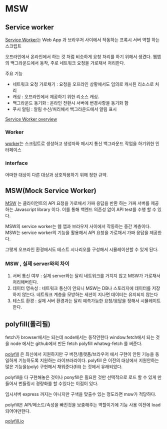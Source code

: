 # MSW

## Service worker

[Service Worker](https://developer.mozilla.org/ko/docs/Web/API/Service_Worker_API)는 Web App 과 브라우저 사이에서 작동하는 프록시 서버 역할 하는 스크립트

오프라인에서 온라인에서 하는 것 처럼 비슷하게 요청 처리를 하기 위해서 생겼다. 웹앱의 백그라운드에서 동작, 주로 네트워크 요청을 가로채서 처리한다.

주요 기능

* 네트워크 요청 가로채기 : 요청을 오프라인 상황에서도 임의로 캐시된 리소스로 처리
* 캐싱 : 오프라인에서 제공하기 위한 리소스 캐싱.
* 백그라운드 동기화 : 온라인 전환시 서버에 변경사항을 동기화 함
* 푸시 알림 : 알림 수신/처리해서 백그라운드에서 알림 표시

[Service Worker overview](https://developer.chrome.com/docs/workbox/service-worker-overview/)

### Worker

[worker](https://developer.mozilla.org/ko/docs/Web/API/Worker)는 스크립트로 생성하고 생성자와 메시지 통신 백그라운드 작업을 하기위한 인터페이스

### interface

어떠한 대상이 다른 대상과 상호작용하기 위해 정한 규약.

## MSW(Mock Service Worker)

[MSW](https://mswjs.io/) 는 클라이언트의 API 요청을 가로채서 가짜 응답을 반환 하는 가짜 서버를 제공하는 Javascript library 이다. 이를 통해 백엔드 의존성 없이 API test를 수행 할 수 있다.

MSW의 service worker는 웹 앱과 브라우저 사이에서 작동하는 중간 계층이다. MSW는 service worker의 기능을 활용해서 API 요청을 가로채서 가짜 응답을 제공한다.

그렇게 오프라인 환경에서도 테스트 시나리오를 구성해서 시뮬레이션할 수 있게 된다.

### MSW , 실제 server와의 차이

1. 서버 통신 여부 : 실제 server와는 달리 네트워크를 거치지 않고 MSW가 가로채서 처리해버린다.
2. 데이터 영속성 : 네트워크 통신이 안되니 MSW는 DB나 스토리지에 데이터를 저장하지 않는다. 네트워크 계층을 모방하는 세션이 지나면 데이터는 유지되지 않는다
3. 테스트 환경 : 실제 서버 환경과는 달리 예측가능한 요청/응답을 정해서 시뮬레이트한다.

## polyfill(폴리필)

fetch가 browser에서는 되는데 node에서는 동작안한다
window.fetch에서 되는 것을 node 에서는 github에서 만든 fetch polyfill whatwg-fetch 를 써준다.

[polyfill](https://developer.mozilla.org/ko/docs/Glossary/Polyfill) 은 최신에서 지원하지만 구 버전/플랫폼/브라우저 에서 구현이 안된 기능을 동일하게 기능하도록 지원하는 라이브러리이다. polyfill 은 이전의 대상에서 지원안하는 많은 기능을(poly) 구현해서 채워준다(fill) 는 것에서 유래되었다.

polyfill을 다 구현해놓은 것이나 ponyfill은 필요한 것만 선택적으로 로드 할 수 있게 만들어서 번들링시 경량화를 할 수있다는 이점이 있다.

임시서버 express 까지는 아니지만 구색을 맞출수 있는 정도라면 msw가 적당하다.

polyfill은 API/메소드/속성을 빠진것을 보충해주는 역할이기에 기능 사용 이전에 load되어야만한다.

[polyfill.io](https://polyfill.io/v3/)

